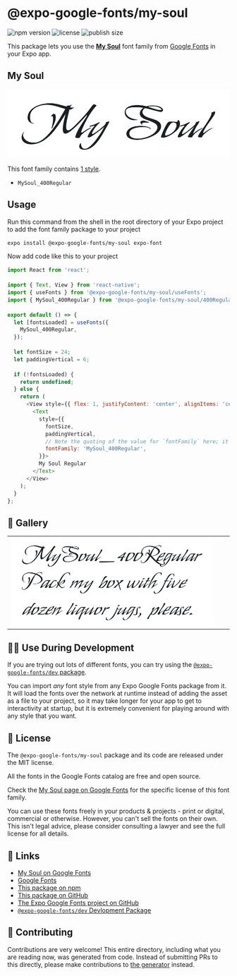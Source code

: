 # @expo-google-fonts/my-soul

![npm version](https://flat.badgen.net/npm/v/@expo-google-fonts/my-soul)
![license](https://flat.badgen.net/github/license/expo/google-fonts)
![publish size](https://flat.badgen.net/packagephobia/install/@expo-google-fonts/my-soul)

This package lets you use the [**My Soul**](https://fonts.google.com/specimen/My+Soul) font family from [Google Fonts](https://fonts.google.com/) in your Expo app.

## My Soul

![My Soul](./font-family.png)

This font family contains [1 style](#-gallery).

- `MySoul_400Regular`

## Usage

Run this command from the shell in the root directory of your Expo project to add the font family package to your project
```sh
expo install @expo-google-fonts/my-soul expo-font
```

Now add code like this to your project
```js
import React from 'react';

import { Text, View } from 'react-native';
import { useFonts } from '@expo-google-fonts/my-soul/useFonts';
import { MySoul_400Regular } from '@expo-google-fonts/my-soul/400Regular';

export default () => {
  let [fontsLoaded] = useFonts({
    MySoul_400Regular,
  });

  let fontSize = 24;
  let paddingVertical = 6;

  if (!fontsLoaded) {
    return undefined;
  } else {
    return (
      <View style={{ flex: 1, justifyContent: 'center', alignItems: 'center' }}>
        <Text
          style={{
            fontSize,
            paddingVertical,
            // Note the quoting of the value for `fontFamily` here; it expects a string!
            fontFamily: 'MySoul_400Regular',
          }}>
          My Soul Regular
        </Text>
      </View>
    );
  }
};

```

## 🔡 Gallery


||||
|-|-|-|
|![MySoul_400Regular](./MySoul_400Regular.ttf.png)||||


## 👩‍💻 Use During Development

If you are trying out lots of different fonts, you can try using the [`@expo-google-fonts/dev` package](https://github.com/expo/google-fonts/tree/master/font-packages/dev#readme).

You can import *any* font style from any Expo Google Fonts package from it. It will load the fonts
over the network at runtime instead of adding the asset as a file to your project, so it may take longer
for your app to get to interactivity at startup, but it is extremely convenient
for playing around with any style that you want.

## 📖 License

The `@expo-google-fonts/my-soul` package and its code are released under the MIT license.

All the fonts in the Google Fonts catalog are free and open source.

Check the [My Soul page on Google Fonts](https://fonts.google.com/specimen/My+Soul) for the specific license of this font family.

You can use these fonts freely in your products & projects - print or digital, commercial or otherwise. However, you can't sell the fonts on their own. This isn't legal advice, please consider consulting a lawyer and see the full license for all details.

## 🔗 Links

- [My Soul on Google Fonts](https://fonts.google.com/specimen/My+Soul)
- [Google Fonts](https://fonts.google.com/)
- [This package on npm](https://www.npmjs.com/package/@expo-google-fonts/my-soul)
- [This package on GitHub](https://github.com/expo/google-fonts/tree/master/font-packages/my-soul)
- [The Expo Google Fonts project on GitHub](https://github.com/expo/google-fonts)
- [`@expo-google-fonts/dev` Devlopment Package](https://github.com/expo/google-fonts/tree/master/font-packages/dev)

## 🤝 Contributing

Contributions are very welcome! This entire directory, including what you are reading now, was generated from code. Instead of submitting PRs to this directly, please make contributions to [the generator](https://github.com/expo/google-fonts/tree/master/packages/generator) instead.
